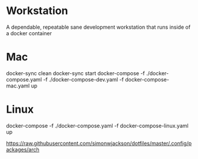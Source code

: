 # Workstation

A dependable, repeatable sane development workstation that runs inside of a docker container

# Mac
docker-sync clean
docker-sync start 
docker-compose -f ./docker-compose.yaml -f ./docker-compose-dev.yaml -f docker-compose-mac.yaml up

# Linux
docker-compose -f ./docker-compose.yaml -f docker-compose-linux.yaml up 

https://raw.githubusercontent.com/simonwjackson/dotfiles/master/.config/packages/arch